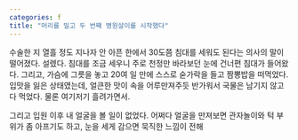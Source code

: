 ```yaml
---
categories: f
title: "머리를 밀고 두 번째 병원살이를 시작했다"
---
```

수술한 지 열흘 정도 지나자 안 아픈 한에서 30도쯤 침대를 세워도 된다는 의사의 말이 떨어졌다. 설렜다. 침대를 조금 세우니 주로 천정만 바라보던 눈에 건너편 침대가 들어왔다. 그리고, 가슴에 그릇을 놓고 20여 일 만에 스스로 숟가락을 들고 짬뽕밥을 떠먹었다. 입맛을 잃은 상태였는데, 얼큰한 맛이 속을 어루만져주듯 반가워서 국물은 남기지 않고 다 먹었다. 물론 여기저기 흘려가면서.

그리고 입원 이후 내 얼굴을 볼 일이 없었다. 어쩌다 얼굴을 만져보면 관자놀이와 턱 부위가 좀 아프기도 하고, 눈을 세게 감으면 묵직한 느낌이 전해